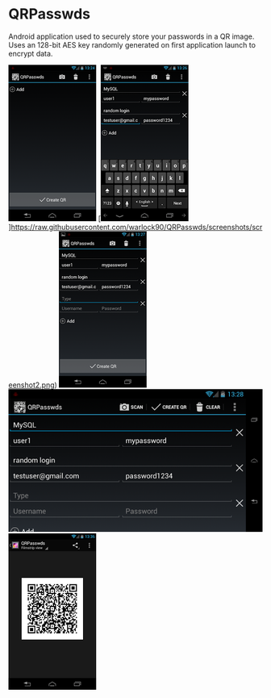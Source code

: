 QRPasswds
=========
Android application used to securely store your passwords in a QR image.</br>
Uses an 128-bit AES key randomly generated on first application launch to encrypt data.

[![th_screenshot1](https://raw.githubusercontent.com/warlock90/QRPasswds/screenshots/th_screenshot1.png)](https://raw.githubusercontent.com/warlock90/QRPasswds/screenshots/screenshot1.png)
[![th_screenshot2](https://raw.githubusercontent.com/warlock90/QRPasswds/screenshots/th_screenshot2.png)]https://raw.githubusercontent.com/warlock90/QRPasswds/screenshots/screenshot2.png)
[![th_screenshot3](https://raw.githubusercontent.com/warlock90/QRPasswds/screenshots/th_screenshot3.png)](https://raw.githubusercontent.com/warlock90/QRPasswds/screenshots/screenshot3.png)
[![th_screenshot4](https://raw.githubusercontent.com/warlock90/QRPasswds/screenshots/th_screenshot4.png)](https://raw.githubusercontent.com/warlock90/QRPasswds/screenshots/screenshot4.png)
[![th_screenshot5](https://raw.githubusercontent.com/warlock90/QRPasswds/screenshots/th_screenshot5.png)](https://raw.githubusercontent.com/warlock90/QRPasswds/screenshots/screenshot5.png)

